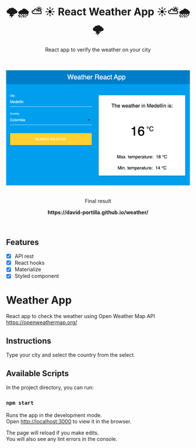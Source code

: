 <div align="center">
  <h1> 🌩️🌧️ ⛅ ☀️   React Weather App    ☀️⛅🌧️🌩️  </h1>
  <p>React app to verify the weather on your city</p>
  <br><br>
  <img src=".github/Weather-App.png">
  <br>
  <br>
  <p>Final result</p>
  <p><strong>https://david-portilla.github.io/weather/</strong></p>
  <br>
</div>

## Features

- [x] API rest
- [x] React hooks
- [x] Materialize
- [x] Styled component

# Weather App

React app to check the weather using Open Weather Map API
https://openweathermap.org/

## Instructions

Type your city and select the country from the select.

## Available Scripts

In the project directory, you can run:

### `npm start`

Runs the app in the development mode.\
Open [http://localhost:3000](http://localhost:3000) to view it in the browser.

The page will reload if you make edits.\
You will also see any lint errors in the console.

